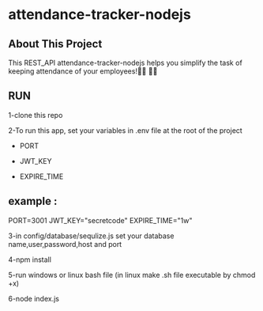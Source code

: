 # attendance-tracker-nodejs

## About This Project

This REST_API attendance-tracker-nodejs helps you simplify the task of keeping attendance of your employees!:man_office_worker: :woman_office_worker:

## RUN

1-clone this repo

2-To run this app, set your variables in .env file at the root of the project

- PORT

- JWT_KEY

- EXPIRE_TIME

## example :

PORT=3001
JWT_KEY="secretcode"
EXPIRE_TIME="1w"

3-in config/database/sequlize.js set your database name,user,password,host and port

4-npm install

5-run windows or linux bash file (in linux make .sh file executable by chmod +x)

6-node index.js
